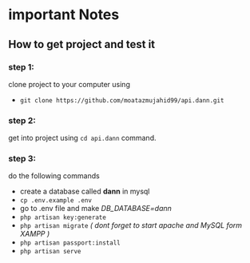 # important Notes

## How to get project and test it

### step 1:
clone project to your computer using

- `git clone https://github.com/moatazmujahid99/api.dann.git`

### step 2:
get into project using  `cd api.dann` command.


### step 3:
do the following commands <br>
- create a database called **dann** in mysql <br>
- `cp .env.example .env` <br>
- go to .env file and make *DB_DATABASE=dann* <br>
- `php artisan key:generate` <br>
- `php artisan migrate` *( dont forget to start apache and MySQL form XAMPP )* <br>
- `php artisan passport:install` <br>
- `php artisan serve` <br>
